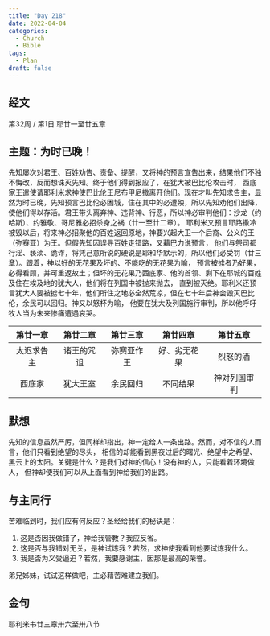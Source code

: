 ```yaml
---
title: "Day 218"
date: 2022-04-04
categories:
  - Church
  - Bible
tags:
  - Plan
draft: false
---
```


## 经文
第32周 / 第1日 耶廿一至廿五章

## 主题：为时已晚！
先知屡次对君王、百姓劝告、责备、提醒，又将神的预言宣告出来，结果他们不独不悔改，反而想诛灭先知。终于他们得到报应了，在犹大被巴比伦攻击时，
西底家王遣使请耶利米求神使巴比伦王尼布甲尼撒离开他们。现在才叫先知求告主，显然为时已晚，先知预言巴比伦必困城，住在其中的必遭殃，所以先知劝他们出降，
使他们得以存活。君王带头离弃神、违背神、行恶，所以神必审判他们：沙龙（约哈斯）、约雅敬、哥尼雅必招杀身之祸（廿一至廿二章）。
耶利米又预言耶路撒冷被毁以后，将来神必招聚他的百姓返回原地，神要兴起大卫一个后裔、公义的王（弥赛亚）为王。但假先知因误导百姓走错路，又藉巴力说预言，
他们与祭司都行淫、亵渎、诡诈，将凭己意所说的硬说是耶和华默示的，所以他们必受罚（廿三章）。跟着，神以好的无花果及坏的、不能吃的无花果为喻，
预言被掳者乃好果，必得看顾，并可重返故土；但坏的无花果乃西底家、他的首领、剩下在耶城的百姓及住在埃及地的犹大人，他们将在列国中被抛来抛去，
直到被灭绝。耶利米还预言犹大人要被掳七十年，他们所住之地必全然荒凉，但在七十年后神会毁灭巴比伦，余民可以回归。神又以怒杯为喻，
他要在犹大及列国施行审判，所以他呼吁牧人当为未来惨痛遭遇哀哭。

|  第廿一章   | 第廿二章  | 第廿三章  | 第廿四章   |   第廿五章   |
|:-------:| :-------:|:-------:| :-------:|:--------:|
|  太迟求告主  | 诸王的咒诅 | 弥赛亚作王 | 好、劣无花果 |   烈怒的酒   |
|   西底家   | 犹大王室  | 余民回归  | 不同结果   |  神对列国审判  |

## 默想
先知的信息虽然严厉，但同样却指出，神一定给人一条出路。然而，对不信的人而言，他们只看到绝望的尽头，
相信的却能看到黑夜过后的曙光、绝望中之希望、黑云上的太阳。关键是什么？是我们对神的信心！没有神的人，只能看着环境做人，
但神却使我们可以从上面看到神给我们的出路。

## 与主同行
苦难临到时，我们应有何反应？圣经给我们的秘诀是：
1. 这是否因我做错了，神给我管教？我应反省。
2. 这是否与我错对无关，是神试炼我？若然，求神使我看到他要试炼我什么。
3. 我是否为义受逼迫？若然，我要感谢主，因那是最高的荣誉。

弟兄姊妹，试试这样做吧，主必藉苦难建立我们。

## 金句
耶利米书廿三章卅六至卅八节

[comment]: <> (## 附录)

